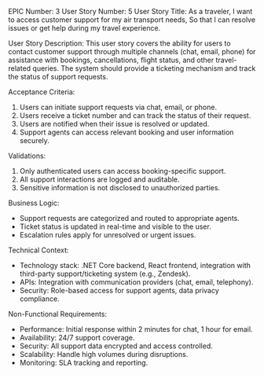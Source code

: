 EPIC Number: 3
User Story Number: 5
User Story Title: As a traveler, I want to access customer support for my air transport needs, So that I can resolve issues or get help during my travel experience.

User Story Description: This user story covers the ability for users to contact customer support through multiple channels (chat, email, phone) for assistance with bookings, cancellations, flight status, and other travel-related queries. The system should provide a ticketing mechanism and track the status of support requests.

Acceptance Criteria:
1. Users can initiate support requests via chat, email, or phone.
2. Users receive a ticket number and can track the status of their request.
3. Users are notified when their issue is resolved or updated.
4. Support agents can access relevant booking and user information securely.

Validations:
1. Only authenticated users can access booking-specific support.
2. All support interactions are logged and auditable.
3. Sensitive information is not disclosed to unauthorized parties.

Business Logic:
- Support requests are categorized and routed to appropriate agents.
- Ticket status is updated in real-time and visible to the user.
- Escalation rules apply for unresolved or urgent issues.

Technical Context:
- Technology stack: .NET Core backend, React frontend, integration with third-party support/ticketing system (e.g., Zendesk).
- APIs: Integration with communication providers (chat, email, telephony).
- Security: Role-based access for support agents, data privacy compliance.

Non-Functional Requirements:
- Performance: Initial response within 2 minutes for chat, 1 hour for email.
- Availability: 24/7 support coverage.
- Security: All support data encrypted and access controlled.
- Scalability: Handle high volumes during disruptions.
- Monitoring: SLA tracking and reporting.